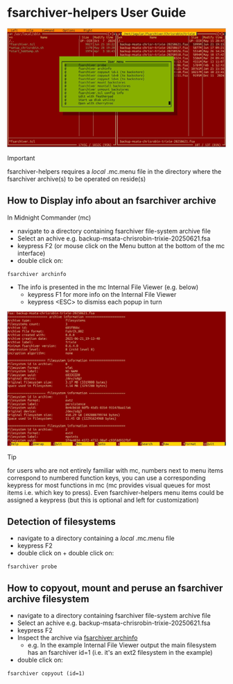 # fsarchiver-helpers User Guide

![mc fsarchiver archinfo](images/mc_with_fshelp_menu.jpg)

> [!IMPORTANT]
> fsarchiver-helpers requires a _local_ .mc.menu file in the directory where the fsarchiver archive(s) to be operated on reside(s)

## How to Display info about an fsarchiver archive
In Midnight Commander (mc)

+ navigate to a directory containing fsarchiver file-system archive file
+ Select an achive e.g. backup-msata-chrisrobin-trixie-20250621.fsa
+ keypress F2 (or mouse click on the Menu button at the bottom of the mc interface)
+ double click on:

```
fsarchiver archinfo
```


+ The info is presented in the mc Internal File Viewer (e.g. below)
  - keypress F1 for more info on the Internal File Viewer
  - keypress \<ESC\> to dismiss each popup in turn

![mc fsarchiver archinfo](images/mc_fsarchiver_archinfo_view.jpg)

> [!TIP]
> for users who are not entirely familiar with mc, numbers next to menu items correspond to numbered function keys, you can use a corresponding keypress for most functions in mc (mc provides visual queues for most items i.e. which key to press). Even fsarchiver-helpers menu items could be assigned a keypress (but this is optional and left for customization)

## Detection of filesystems

+ navigate to a directory containing a _local_ .mc.menu file
+ keypress F2
+ double click on + double click on:

```
fsarchiver probe
```

## How to copyout, mount and peruse an fsarchiver archive filesystem
+ navigate to a directory containing fsarchiver file-system archive file
+ Select an achive e.g. backup-msata-chrisrobin-trixie-20250621.fsa
+ keypress F2
+ Inspect the archive via [fsarchiver archinfo](GUIDE.md#how-to-display-info-about-an-fsarchiver-archive)
  - e.g. In the example Internal File Viewer output the main filesystem has an fsarchiver id=1 (i.e. it's an ext2 filesystem in the example)
+ double click on:

```
fsarchiver copyout (id=1)
```
